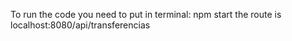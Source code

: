To run the code you need to put in terminal: npm start
the route is localhost:8080/api/transferencias